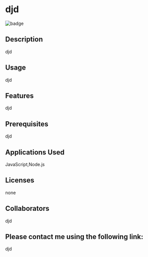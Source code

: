
  # djd
  
  
  ![badge](https://img.shields.io/badge/license-none-blue)
    

  ## Description
  djd

  ## Usage
  djd

  ## Features
  djd

  ## Prerequisites
  djd

  ## Applications Used
  JavaScript,Node.js  

  ## Licenses
  none

  ## Collaborators
  djd

  ## Please contact me using the following link:
  djd